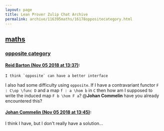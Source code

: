 ```yaml
---
layout: page
title: Lean Prover Zulip Chat Archive 
permalink: archive/116395maths/16178oppositecategory.html
---
```


## [maths](index.html)
### [opposite category](16178oppositecategory.html)

#### [Reid Barton (Nov 05 2018 at 13:37)](https://leanprover.zulipchat.com/#narrow/stream/116395-maths/topic/opposite%20category/near/146792371):
```quote
I think `opposite` can have a better interface
```
I also had some difficulty using `opposite`. If I have a contravariant functor `F : C\op \func D` and a map `f : a \hom b` in `C` then how am I supposed to write the induced map `F b \hom F a`? @**Johan Commelin** have you already encountered this?

#### [Johan Commelin (Nov 05 2018 at 13:45)](https://leanprover.zulipchat.com/#narrow/stream/116395-maths/topic/opposite%20category/near/146792725):
I think I have, but I don't really have a solution...

